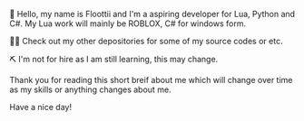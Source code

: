 👋 Hello, my name is Floottii and I'm a aspiring developer for Lua, Python and C#. My Lua work will mainly be ROBLOX, C# for windows form.

👷‍♀️ Check out my other depositories for some of my source codes or etc.

⛏ I'm not for hire as I am still learning, this may change.

Thank you for reading this short breif about me which will change over time as my skills or anything changes about me.

Have a nice day!


